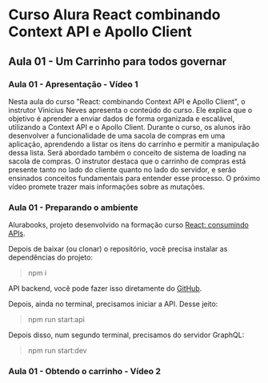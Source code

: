 # Curso Alura React combinando Context API e Apollo Client

## Aula 01 - Um Carrinho para todos governar

### Aula 01 - Apresentação - Vídeo 1

Nesta aula do curso "React: combinando Context API e Apollo Client", o instrutor Vinicius Neves apresenta o conteúdo do curso. Ele explica que o objetivo é aprender a enviar dados de forma organizada e escalável, utilizando a Context API e o Apollo Client. Durante o curso, os alunos irão desenvolver a funcionalidade de uma sacola de compras em uma aplicação, aprendendo a listar os itens do carrinho e permitir a manipulação dessa lista. Será abordado também o conceito de sistema de loading na sacola de compras. O instrutor destaca que o carrinho de compras está presente tanto no lado do cliente quanto no lado do servidor, e serão ensinados conceitos fundamentais para entender esse processo. O próximo vídeo promete trazer mais informações sobre as mutações.

### Aula 01 - Preparando o ambiente

Alurabooks, projeto desenvolvido na formação curso [React: consumindo APIs](https://github.com/alura-cursos/alurabooks-graphql-pt2).

Depois de baixar (ou clonar) o repositório, você precisa instalar as dependências do projeto:  
> npm i

API backend, você pode fazer isso diretamente do [GitHub](https://github.com/alura-cursos/alurabooks-gql).

Depois, ainda no terminal, precisamos iniciar a API. Desse jeito:  
> npm run start:api

Depois disso, num segundo terminal, precisamos do servidor GraphQL:  
> npm run start:dev

### Aula 01 - Obtendo o carrinho - Vídeo 2
